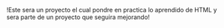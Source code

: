 
!Este sera un proyecto el cual pondre en practica lo aprendido de HTML y sera parte de un proyecto que seguira mejorando!